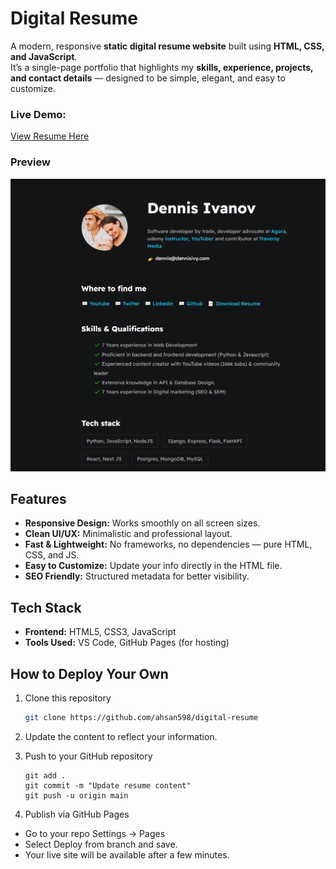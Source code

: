 # Digital Resume

A modern, responsive **static digital resume website** built using **HTML, CSS, and JavaScript**.  
It’s a single-page portfolio that highlights my **skills, experience, projects, and contact details** — designed to be simple, elegant, and easy to customize.

### Live Demo:
[View Resume Here](https://ahsan598.github.io/digital-resume/)


### Preview
![Digital Resume Preview](/assets/images/dark-mode-preview.png)


## Features
- **Responsive Design:** Works smoothly on all screen sizes.  
- **Clean UI/UX:** Minimalistic and professional layout.  
- **Fast & Lightweight:** No frameworks, no dependencies — pure HTML, CSS, and JS.  
- **Easy to Customize:** Update your info directly in the HTML file.  
- **SEO Friendly:** Structured metadata for better visibility.  


## Tech Stack

- **Frontend:** HTML5, CSS3, JavaScript
- **Tools Used:** VS Code, GitHub Pages (for hosting)


## How to Deploy Your Own

1. Clone this repository
    ```sh
    git clone https://github.com/ahsan598/digital-resume
    ```

2. Update the content to reflect your information.

3. Push to your GitHub repository
    ```
    git add .
    git commit -m "Update resume content"
    git push -u origin main
    ```

4. Publish via GitHub Pages
- Go to your repo Settings → Pages
- Select Deploy from branch and save.
- Your live site will be available after a few minutes.




<!-- credits [@divanov11](https://github.com/divanov11) -->